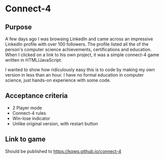 # Connect-4

## Purpose

A few days ago I was browsing LinkedIn and came across an impressive LinkedIn profile with over 100 followers. The profile listed all the of the person's computer science achievements, certifications and education. When I clicked on a link to his own project, it was a simple connect-4 game written in HTML/JavaScript. 

I wanted to show how ridiculously easy this is to code by making my own version in less than an hour. I have no formal education in computer science, just hands-on experience with some code.

## Acceptance criteria

- 2 Player mode
- Connect-4 rules
- Win-lose indicator
- Unlike original version, with restart button

## Link to game

Should be published to https://kqwq.github.io/connect-4